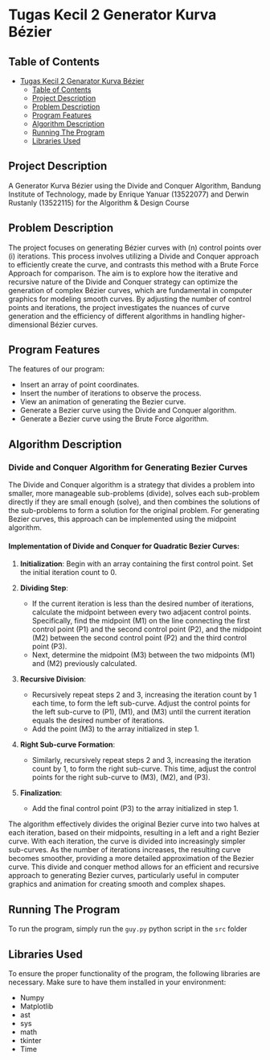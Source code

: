 # Tugas Kecil 2 Generator Kurva Bézier

## Table of Contents

- [Tugas Kecil 2 Genarator Kurva Bézier](#tugas-kecil-2-generator-kurva-bézier)
  - [Table of Contents](#table-of-contents)
  - [Project Description](#project-description)
  - [Problem Description](#problem-description)
  - [Program Features](#program-features)
  - [Algorithm Description](#algorithm-description)
  - [Running The Program](#running-the-program)
  - [Libraries Used](#libraries-used)

## Project Description

A Generator Kurva Bézier using the Divide and Conquer Algorithm, Bandung Institute of Technology, made by Enrique Yanuar (13522077) and Derwin Rustanly (13522115) for the Algorithm & Design Course

## Problem Description

The project focuses on generating Bézier curves with \(n\) control points over \(i\) iterations. This process involves utilizing a Divide and Conquer approach to efficiently create the curve, and contrasts this method with a Brute Force Approach for comparison. The aim is to explore how the iterative and recursive nature of the Divide and Conquer strategy can optimize the generation of complex Bézier curves, which are fundamental in computer graphics for modeling smooth curves. By adjusting the number of control points and iterations, the project investigates the nuances of curve generation and the efficiency of different algorithms in handling higher-dimensional Bézier curves.

## Program Features

The features of our program:

- Insert an array of point coordinates.
- Insert the number of iterations to observe the process.
- View an animation of generating the Bezier curve.
- Generate a Bezier curve using the Divide and Conquer algorithm.
- Generate a Bezier curve using the Brute Force algorithm.

## Algorithm Description

### Divide and Conquer Algorithm for Generating Bezier Curves

The Divide and Conquer algorithm is a strategy that divides a problem into smaller, more manageable sub-problems (divide), solves each sub-problem directly if they are small enough (solve), and then combines the solutions of the sub-problems to form a solution for the original problem. For generating Bezier curves, this approach can be implemented using the midpoint algorithm.

#### Implementation of Divide and Conquer for Quadratic Bezier Curves:

1. **Initialization**: Begin with an array containing the first control point. Set the initial iteration count to 0.

2. **Dividing Step**:

   - If the current iteration is less than the desired number of iterations, calculate the midpoint between every two adjacent control points. Specifically, find the midpoint \(M1\) on the line connecting the first control point \(P1\) and the second control point \(P2\), and the midpoint \(M2\) between the second control point \(P2\) and the third control point \(P3\).
   - Next, determine the midpoint \(M3\) between the two midpoints \(M1\) and \(M2\) previously calculated.

3. **Recursive Division**:

   - Recursively repeat steps 2 and 3, increasing the iteration count by 1 each time, to form the left sub-curve. Adjust the control points for the left sub-curve to \(P1\), \(M1\), and \(M3\) until the current iteration equals the desired number of iterations.
   - Add the point \(M3\) to the array initialized in step 1.

4. **Right Sub-curve Formation**:

   - Similarly, recursively repeat steps 2 and 3, increasing the iteration count by 1, to form the right sub-curve. This time, adjust the control points for the right sub-curve to \(M3\), \(M2\), and \(P3\).

5. **Finalization**:
   - Add the final control point \(P3\) to the array initialized in step 1.

The algorithm effectively divides the original Bezier curve into two halves at each iteration, based on their midpoints, resulting in a left and a right Bezier curve. With each iteration, the curve is divided into increasingly simpler sub-curves. As the number of iterations increases, the resulting curve becomes smoother, providing a more detailed approximation of the Bezier curve. This divide and conquer method allows for an efficient and recursive approach to generating Bezier curves, particularly useful in computer graphics and animation for creating smooth and complex shapes.

## Running The Program

To run the program, simply run the `guy.py` python script in the `src` folder

## Libraries Used

To ensure the proper functionality of the program, the following libraries are necessary. Make sure to have them installed in your environment:

- Numpy
- Matplotlib
- ast
- sys
- math
- tkinter
- Time
